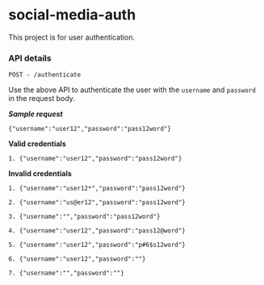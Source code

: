 # social-media-auth

This project is for user authentication.

### API details

`POST - /authenticate`

Use the above API to authenticate the user with the ```username``` and ```password``` in the request body.

**_Sample request_**

`{"username":"user12","password":"pass12word"}`

**Valid credentials**

`1. {"username":"user12","password":"pass12word"}`

**Invalid credentials**

`1. {"username":"user12*","password":"pass12word"}`

`2. {"username":"us@er12","password":"pass12word"}`

`3. {"username":"","password":"pass12word"}`

`4. {"username":"user12","password":"pass12@word"}`

`5. {"username":"user12","password":"p#6$s12word"}`

`6. {"username":"user12","password":""}`

`7. {"username":"","password":""}`
